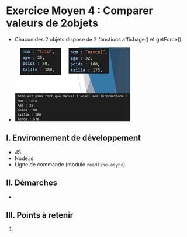# Exercice Moyen 4 : Comparer valeurs de 2objets

- Chacun des 2 objets dispose de 2 fonctions affichage() et getForce()
  
- ![capture exo3](ex4.png)

## I. Environnement de développement

* JS
* Node.js
* Ligne de commande (module `readline-async`)

## II. Démarches
- 


## III. Points à retenir

1. 